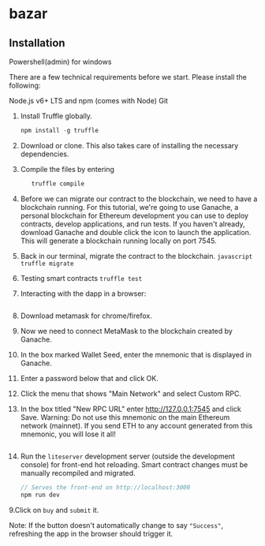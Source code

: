 # bazar
## Installation
Powershell(admin) for windows

There are a few technical requirements before we start. Please install the following:

Node.js v6+ LTS and npm (comes with Node)
Git

1. Install Truffle globally.
    ```javascript
    npm install -g truffle
    ```

2. Download or clone. This also takes care of installing the necessary dependencies.
      
3. Compile the files by entering
    ```javascript
       truffle compile
    ```

4. Before we can migrate our contract to the blockchain, we need to have a blockchain running. For this tutorial, we're going to use Ganache, a personal blockchain for Ethereum development you can use to deploy contracts, develop applications, and run tests. If you haven't already, download Ganache and double click the icon to launch the application. This will generate a blockchain running locally on port 7545.

5. Back in our terminal, migrate the contract to the blockchain.
     ```javascript truffle migrate```
6. Testing smart contracts 
    ```truffle test```

7. Interacting with the dapp in a browser:
    ```javascript
1. Download metamask for chrome/firefox.
2. Now we need to connect MetaMask to the blockchain created by Ganache.
3. In the box marked Wallet Seed, enter the mnemonic that is displayed in Ganache.
4. Enter a password below that and click OK.
5. Click the menu that shows "Main Network" and select Custom RPC.
6. In the box titled "New RPC URL" enter http://127.0.0.1:7545 and click Save.
Warning: Do not use this mnemonic on the main Ethereum network (mainnet). If you send ETH to any account generated from this mnemonic, you will lose it all!
     ```
 
8. Run the `liteserver` development server (outside the development console) for front-end hot reloading. Smart contract changes must be manually recompiled and migrated.
    ```javascript
    // Serves the front-end on http://localhost:3000
    npm run dev
    ```
9.Click on ```buy``` and ```submit``` it.

Note: If the button doesn't automatically change to say ```"Success"```, refreshing the app in the browser should trigger it.
